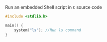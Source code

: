 Run an embedded Shell script in ``C`` source code

```c
#include <stdlib.h>

main() {
	system("ls"); //Run ls command
}
```